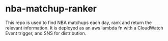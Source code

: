 # nba-matchup-ranker
 This repo is used to find NBA matchups each day, rank and return the relevant information. It is deployed as an aws lambda fn with a CloudWatch Event trigger, and SNS for distribution.